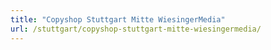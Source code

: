 ```yaml
---
title: "Copyshop Stuttgart Mitte WiesingerMedia"
url: /stuttgart/copyshop-stuttgart-mitte-wiesingermedia/
---
```


